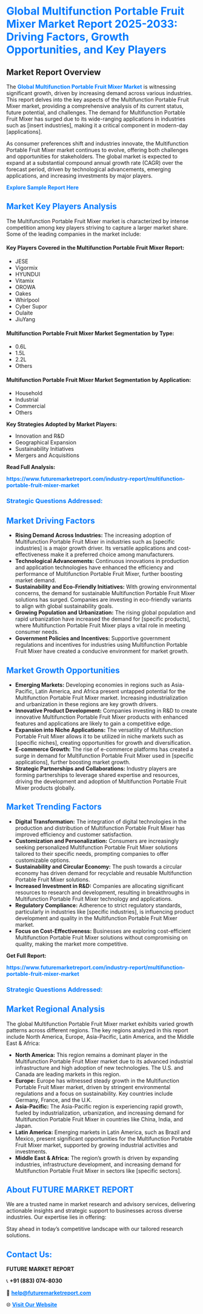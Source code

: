 <h1 style="color: #007BFF;">Global Multifunction Portable Fruit Mixer Market Report 2025-2033: Driving Factors, Growth Opportunities, and Key Players</h1>

<section id="overview">
<h2>Market Report Overview</h2>
<p>The <a href="https://www.futuremarketreport.com/industry-report/multifunction-portable-fruit-mixer-market" style="color: #007BFF; text-decoration: none;"><strong>Global Multifunction Portable Fruit Mixer Market</strong></a> is witnessing significant growth, driven by increasing demand across various industries. This report delves into the key aspects of the Multifunction Portable Fruit Mixer market, providing a comprehensive analysis of its current status, future potential, and challenges. The demand for Multifunction Portable Fruit Mixer has surged due to its wide-ranging applications in industries such as [insert industries], making it a critical component in modern-day [applications].</p>
<p>As consumer preferences shift and industries innovate, the Multifunction Portable Fruit Mixer market continues to evolve, offering both challenges and opportunities for stakeholders. The global market is expected to expand at a substantial compound annual growth rate (CAGR) over the forecast period, driven by technological advancements, emerging applications, and increasing investments by major players.</p>
</section>

<section id="overview">
<p><a href="https://www.futuremarketreport.com/request-sample/reportId=52956" style="color: #007BFF; text-decoration: none;"><strong>Explore Sample Report Here</strong></a></p>
</section>

<section id="key-players">
<h2 style="color: #007BFF;">Market Key Players Analysis</h2>
<p>The Multifunction Portable Fruit Mixer market is characterized by intense competition among key players striving to capture a larger market share. Some of the leading companies in the market include:</p>
<h4>Key Players Covered in the Multifunction Portable Fruit Mixer Report:</h4>
<ul><li>JESE</li><li>Vigormix</li><li>HYUNDUI</li><li>Vitamix</li><li>OROWA</li><li>Oakes</li><li>Whirlpool</li><li>Cyber Supor</li><li>Oulaite</li><li>JiuYang</li></ul>
<h4>Multifunction Portable Fruit Mixer Market Segmentation by Type:</h4>
<ul><li>0.6L</li><li>1.5L</li><li>2.2L</li><li>Others</li></ul>

<h4>Multifunction Portable Fruit Mixer Market Segmentation by Application:</h4>
<ul><li>Household</li><li>Industrial</li><li>Commercial</li><li>Others</li></ul>
<p><strong>Key Strategies Adopted by Market Players:</strong></p>
<ul>
<li>Innovation and R&D</li>
<li>Geographical Expansion</li>
<li>Sustainability Initiatives</li>
<li>Mergers and Acquisitions</li>
</ul>
</section>

<section>
<p><strong>Read Full Analysis: </strong></p><a href="https://www.futuremarketreport.com/industry-report/multifunction-portable-fruit-mixer-market" style="color: #007BFF; text-decoration: none;"><strong>https://www.futuremarketreport.com/industry-report/multifunction-portable-fruit-mixer-market</strong></a>
<h3 style="color: #007BFF;">Strategic Questions Addressed:</h3>
</section>

<section id="driving-factors">
<h2 style="color: #007BFF;">Market Driving Factors</h2>
<ul>
<li><strong>Rising Demand Across Industries:</strong> The increasing adoption of Multifunction Portable Fruit Mixer in industries such as [specific industries] is a major growth driver. Its versatile applications and cost-effectiveness make it a preferred choice among manufacturers.</li>
<li><strong>Technological Advancements:</strong> Continuous innovations in production and application technologies have enhanced the efficiency and performance of Multifunction Portable Fruit Mixer, further boosting market demand.</li>
<li><strong>Sustainability and Eco-Friendly Initiatives:</strong> With growing environmental concerns, the demand for sustainable Multifunction Portable Fruit Mixer solutions has surged. Companies are investing in eco-friendly variants to align with global sustainability goals.</li>
<li><strong>Growing Population and Urbanization:</strong> The rising global population and rapid urbanization have increased the demand for [specific products], where Multifunction Portable Fruit Mixer plays a vital role in meeting consumer needs.</li>
<li><strong>Government Policies and Incentives:</strong> Supportive government regulations and incentives for industries using Multifunction Portable Fruit Mixer have created a conducive environment for market growth.</li>
</ul>
</section>

<section id="growth-opportunities">
<h2 style="color: #007BFF;">Market Growth Opportunities</h2>
<ul>
<li><strong>Emerging Markets:</strong> Developing economies in regions such as Asia-Pacific, Latin America, and Africa present untapped potential for the Multifunction Portable Fruit Mixer market. Increasing industrialization and urbanization in these regions are key growth drivers.</li>
<li><strong>Innovative Product Development:</strong> Companies investing in R&D to create innovative Multifunction Portable Fruit Mixer products with enhanced features and applications are likely to gain a competitive edge.</li>
<li><strong>Expansion into Niche Applications:</strong> The versatility of Multifunction Portable Fruit Mixer allows it to be utilized in niche markets such as [specific niches], creating opportunities for growth and diversification.</li>
<li><strong>E-commerce Growth:</strong> The rise of e-commerce platforms has created a surge in demand for Multifunction Portable Fruit Mixer used in [specific applications], further boosting market growth.</li>
<li><strong>Strategic Partnerships and Collaborations:</strong> Industry players are forming partnerships to leverage shared expertise and resources, driving the development and adoption of Multifunction Portable Fruit Mixer products globally.</li>
</ul>
</section>

<section id="trending-factors">
<h2 style="color: #007BFF;">Market Trending Factors</h2>
<ul>
<li><strong>Digital Transformation:</strong> The integration of digital technologies in the production and distribution of Multifunction Portable Fruit Mixer has improved efficiency and customer satisfaction.</li>
<li><strong>Customization and Personalization:</strong> Consumers are increasingly seeking personalized Multifunction Portable Fruit Mixer solutions tailored to their specific needs, prompting companies to offer customizable options.</li>
<li><strong>Sustainability and Circular Economy:</strong> The push towards a circular economy has driven demand for recyclable and reusable Multifunction Portable Fruit Mixer solutions.</li>
<li><strong>Increased Investment in R&D:</strong> Companies are allocating significant resources to research and development, resulting in breakthroughs in Multifunction Portable Fruit Mixer technology and applications.</li>
<li><strong>Regulatory Compliance:</strong> Adherence to strict regulatory standards, particularly in industries like [specific industries], is influencing product development and quality in the Multifunction Portable Fruit Mixer market.</li>
<li><strong>Focus on Cost-Effectiveness:</strong> Businesses are exploring cost-efficient Multifunction Portable Fruit Mixer solutions without compromising on quality, making the market more competitive.</li>
</ul>
</section>

<section>
<p><strong>Get Full Report: </strong></p><a href="https://www.futuremarketreport.com/industry-report/multifunction-portable-fruit-mixer-market" style="color: #007BFF; text-decoration: none;"><strong>https://www.futuremarketreport.com/industry-report/multifunction-portable-fruit-mixer-market</strong></a>
<h3 style="color: #007BFF;">Strategic Questions Addressed:</h3>
</section>


<section id="regional-analysis">
<h2 style="color: #007BFF;">Market Regional Analysis</h2>
<p>The global Multifunction Portable Fruit Mixer market exhibits varied growth patterns across different regions. The key regions analyzed in this report include North America, Europe, Asia-Pacific, Latin America, and the Middle East & Africa:</p>
<ul>
<li><strong>North America:</strong> This region remains a dominant player in the Multifunction Portable Fruit Mixer market due to its advanced industrial infrastructure and high adoption of new technologies. The U.S. and Canada are leading markets in this region.</li>
<li><strong>Europe:</strong> Europe has witnessed steady growth in the Multifunction Portable Fruit Mixer market, driven by stringent environmental regulations and a focus on sustainability. Key countries include Germany, France, and the U.K.</li>
<li><strong>Asia-Pacific:</strong> The Asia-Pacific region is experiencing rapid growth, fueled by industrialization, urbanization, and increasing demand for Multifunction Portable Fruit Mixer in countries like China, India, and Japan.</li>
<li><strong>Latin America:</strong> Emerging markets in Latin America, such as Brazil and Mexico, present significant opportunities for the Multifunction Portable Fruit Mixer market, supported by growing industrial activities and investments.</li>
<li><strong>Middle East & Africa:</strong> The region’s growth is driven by expanding industries, infrastructure development, and increasing demand for Multifunction Portable Fruit Mixer in sectors like [specific sectors].</li>
</ul>
</section>

<footer>
<h2 style="color: #007BFF;">About FUTURE MARKET REPORT</h2>
<p>We are a trusted name in market research and advisory services, delivering actionable insights and strategic support to businesses across diverse industries. Our expertise lies in offering:</p>

<p>Stay ahead in today’s competitive landscape with our tailored research solutions.</p>

<h2 style="color: #007BFF;">Contact Us:</h2>
<p><strong>FUTURE MARKET REPORT</strong></p>
<p>📞 <strong>+91 (883) 074-8030</strong></p>
<p>📧 <strong><a href="mailto:help@futuremarketreport.com" style="color: #007BFF;">help@futuremarketreport.com</a></strong></p>
<p>🌐 <strong><a href="https://www.futuremarketreport.com/" style="color: #007BFF;">Visit Our Website</a></strong></p>
</footer>